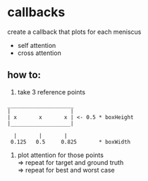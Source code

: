 # callbacks
create a callback that plots for each meniscus 
- self attention
- cross attention   

## how to:
1) take 3 reference points

```
_____________________
|                   |
| x       x       x | <- 0.5 * boxHeight
|___________________|

  |       |       |
 0.125   0.5     0.825       * boxWidth
```

1) plot attention for those points  
=> repeat for target and ground truth   
=> repeat for best and worst case 